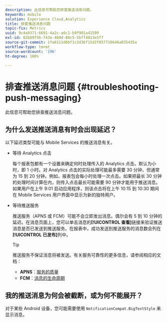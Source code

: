 ```yaml
---
description: 此信息可帮助您排查推送消息问题。
keywords: mobile
solution: Experience Cloud,Analytics
title: 排查推送消息问题
topic-fix: Metrics
uuid: 9c4a9371-6691-4a2c-a6c1-b9f901a41599
exl-id: 82b89f56-f43e-4b0d-80c5-5bff4013e5f7
source-git-commit: 1fa6111d6bf1c2d36f15d2f037718646a035435a
workflow-type: tm+mt
source-wordcount: '296'
ht-degree: 100%

---
```


# 排查推送消息问题 {#troubleshooting-push-messaging}

此信息可帮助您排查推送消息问题。

## 为什么发送推送消息有时会出现延迟？

以下延迟类型可能与 Mobile Services 的推送消息有关。

* 等待 Analytics 点击

   每个报表包都有一个设置来确定何时处理传入的 Analytics 点击。默认为小时，即 1 小时。对 Analytics 点击的实际处理可能最多需要 30 分钟，但通常为 15 到 20 分钟。例如，报表包会每小时处理一次点击。如果把最长 30 分钟的处理时间计算在内，则传入点击最长可能需要 90 分钟才能用于推送消息。如果用户在上午 9:01 启动应用程序，则该点击将在上午 10:15 到 10:30 期间在 Mobile Services 用户界面中显示为新的独特用户。

* 等待推送服务

   推送服务（APNS 或 FCM）可能不会立即发出消息。偶尔会有 5 到 10 分钟的延迟。在消息页面上，您可以单击消息的&#x200B;**[!UICONTROL 查看]**&#x200B;链接来验证推送消息是否已发送到推送服务。在报表中，成功发送到推送服务的消息数会列在&#x200B;**[!UICONTROL 已发布]**&#x200B;列中。

   >[!TIP]
   >
   >推送服务不保证消息将被发送。有关服务可靠性的更多信息，请参阅相应的文档：
   >
   >* **APNS**：[服务的质量](https://developer.apple.com/library/content/documentation/NetworkingInternet/Conceptual/RemoteNotificationsPG/APNSOverview.html#//apple_ref/doc/uid/TP40008194-CH8-SW5)
   >* **FCM**：[消息的生命周期](https://firebase.google.com/docs/cloud-messaging/concept-options#lifetime)


## 我的推送消息为何会被截断，或为何不能展开？

对于某些 Android 设备，您可能需要使用 `NotificationCompat.BigTextStyle` 来显示消息。
